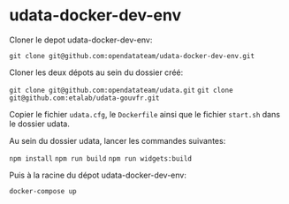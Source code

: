 # udata-docker-dev-env

Cloner le depot udata-docker-dev-env:

`git clone git@github.com:opendatateam/udata-docker-dev-env.git`

Cloner les deux dépots au sein du dossier créé:

`git clone git@github.com:opendatateam/udata.git`
`git clone git@github.com:etalab/udata-gouvfr.git`

Copier le fichier `udata.cfg`, le `Dockerfile` ainsi que le fichier `start.sh` dans le dossier udata.

Au sein du dossier udata, lancer les commandes suivantes:

`npm install`
`npm run build`
`npm run widgets:build`

Puis à la racine du dépot udata-docker-dev-env:

`docker-compose up`

